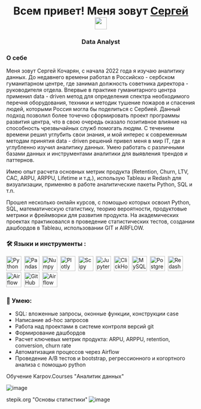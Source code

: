 <h1 align="center"> Всем привет! Меня зовут <a href="https://t.me/Losarmenios" target="_blank">Сергей</a> 
<img src="https://github.com/blackcater/blackcater/raw/main/images/Hi.gif" height="32"/></h1>
<h3 align="center"> Data Analyst </h3>


### О себе

Меня зовут Сергей Кочарян, с начала 2022 года я изучаю аналитику данных. До недавнего времени работал в Российско - сербском гуманитарном центре, где занимал должность советника директора - руководителя отдела. Впервые в практике гуманитарного центра применил data - driven метод для определения спектра необходимого перечня оборудования, техники и методик тушение пожаров и спасения людей, которыми Россия могла бы поделиться с Сербией. Данный подход позволил более точечно сформировать проект программы развития центра, что в свою очередь оказало позитивное влияние на способность чрезвычайных служб помогать людям.
С течением времени решил углубить свои знания, и мой интерес к современным методам принятия data - driven решений привел меня в мир IT, где я углубленно изучил аналитику данных. 
Умею работать с различными базами данных и инструментами аналитики для выявления трендов и паттернов.

Имею опыт расчета основных метрик продукта (Retention, Churn, LTV, CAC, ARPU, ARPPU, Lifetime и т.д.), использую Tableau и Redash для визуализации, применяю в работе аналитические пакеты Python, SQL и т.п.

Прошел несколько онлайн курсов, с помощью которых освоил Python, SQL, математическую статистику, теорию вероятности, продуктовые метрики и фреймворки для развития продукта. 
На академических проектах практиковался в проведение статистических тестов, создании дашбордов в Tableau, использовании GIT и AIRFLOW.

### :hammer_and_wrench: Языки и инструменты :
<div>
  <img src="https://img.shields.io/badge/python-white?logo=python&style=for-the-badge" title="Python" alt="Python" height="40"/>&nbsp;
  <img src="https://img.shields.io/badge/pandas-white?logo=pandas&logoColor=blue&style=for-the-badge" title="Pandas" alt="Pandas" height="40"/>&nbsp;
  <img src="https://img.shields.io/badge/numpy-white?logo=numpy&logoColor=blue&style=for-the-badge" title="Numpy" alt="Numpy" height="40"/>&nbsp;
  <img src="https://img.shields.io/badge/plotly-white?logo=plotly&logoColor=blue&style=for-the-badge" title="Plotly" alt="Plotly" height="40"/>&nbsp;
  <img src="https://img.shields.io/badge/Scipy-white?logo=Scipy&logoColor=black&style=for-the-badge" title="Scipy" alt="Scipy" height="40"/>&nbsp;
  <img src="https://img.shields.io/badge/Jupyter_notebook-white?logo=Jupyter&style=for-the-badge" title="Jupyter" alt="Jupyter" height="40"/>&nbsp;
  <img src="https://img.shields.io/badge/Clickhouse-white?logo=Clickhouse&style=for-the-badge" title="ClickHouse" alt="ClickHouse" height="40"/>&nbsp;
  <img src="https://img.shields.io/badge/mySQL-white?logo=mySQL&s&style=for-the-badge" title="MySQL"  alt="MySQL" height="40"/>&nbsp;
  <img src="https://img.shields.io/badge/PostgreSQL-white?logo=PostgreSQL&s&style=for-the-badge" title="PostgreSQL" alt="PostgreSQL" height="40"/>&nbsp;
  <img src="https://img.shields.io/badge/redash-white?logo=redash&logoColor=black&style=for-the-badge" title="Redash" alt="Redash" height="40"/>&nbsp;
  <img src="https://img.shields.io/badge/Tableau-white?logo=Tableau&s&logoColor=yellow&style=for-the-badge" title="Airflow" alt="Airflow" height="40"/>&nbsp;
  <img src="https://img.shields.io/badge/github-white?logo=github&logoColor=black&style=for-the-badge" title="GitHub" alt="GitHub" height="40"/>&nbsp;
  <img src="https://img.shields.io/badge/Airflow-white?logo=Airflow&style=for-the-badge" title="Airflow" alt="Airflow" height="40"/>&nbsp;
  
  
</div>

### :metal: Умею:
<ul>
<li>SQL: вложенные запросы, оконные функции, конструкции case
<li>Написание ad-hoc запросов
<li>Работа над проектами в системе контроля версий git
<li>Формирование дашбордов
<li>Расчет ключевых метрик продукта: ARPU, ARPPU, retention, conversion, churn rate
<li>Автоматизация процессов через Airflow
<li>Проведение А/В тестов и bootstrap, регрессионного и когортного анализа с помощью python
</ul>


Обучение
Karpov.Courses "Аналитик данных"

![image](https://github.com/ITSergo/ITSergo/assets/169386071/fa0b38aa-c13c-4f8b-a308-e61b081098b4)

stepik.org "Основы статистики"
![image](https://github.com/ITSergo/ITSergo/assets/169386071/7a2cbe96-f070-40c6-b2f3-888eb985e6d2)


